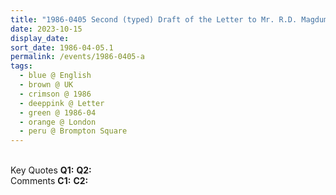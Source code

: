 ```yaml
---
title: "1986-0405 Second (typed) Draft of the Letter to Mr. R.D. Magdum (a Civil Engineer) with Handwritten Corrections, House, 48 Brompton Square, Knightsbridge, London, UK"
date: 2023-10-15
display_date: 
sort_date: 1986-04-05.1
permalink: /events/1986-0405-a
tags:
  - blue @ English
  - brown @ UK
  - crimson @ 1986
  - deeppink @ Letter
  - green @ 1986-04
  - orange @ London
  - peru @ Brompton Square
---
```


<br>

<wave-list>
  <list-title color="DarkSeaGreen" width="55">Key Quotes</list-title>
  <list-item color="BlanchedAlmond" width="280"><b>Q1:</b> <i></i></list-item>
  <list-item color="Lavender" width="280"><b>Q2:</b> <i></i></list-item>
</wave-list>

<br>

<wave-list>
  <list-title color="DarkSeaGreen" width="55">Comments</list-title>
  <list-item color="BlanchedAlmond" width="280"><b>C1:</b> <i></i></list-item>
  <list-item color="Lavender" width="280"><b>C2:</b> <i></i></list-item>
</wave-list>